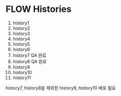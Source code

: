 # FLOW Histories

1. history1
2. history2
3. history3
4. history4
5. history5
6. history6
7. history7 QA 완료
8. history8 QA 완료
9. history9
10. history10
11. history11

history7, history8을 제외한 history9, history10 배포 필요